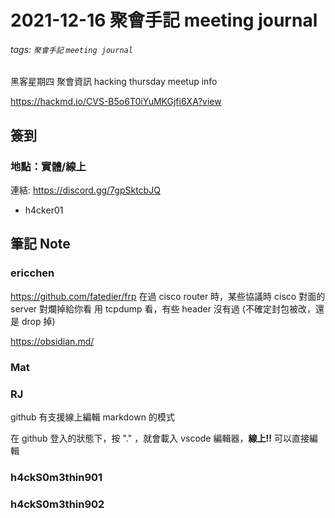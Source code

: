 # 2021-12-16 聚會手記 meeting journal
###### tags: `聚會手記`  `meeting journal`


黑客星期四 聚會資訊
hacking thursday meetup info

https://hackmd.io/CVS-B5o6T0iYuMKGjfi6XA?view

## 簽到
### 地點：實體/線上
連結: https://discord.gg/7gpSktcbJQ
* h4cker01

## 筆記 Note



### ericchen

https://github.com/fatedier/frp
在過 cisco router 時，某些協議時
cisco 對面的 server 對爛掉給你看
用 tcpdump 看，有些 header 沒有過
(不確定封包被改，還是 drop 掉)

https://obsidian.md/

### Mat

### RJ

github 有支援線上編輯 markdown 的模式

在 github 登入的狀態下，按 "." ，就會載入 vscode 編輯器，**線上!!**
可以直接編輯

### h4ckS0m3thin901

### h4ckS0m3thin902
